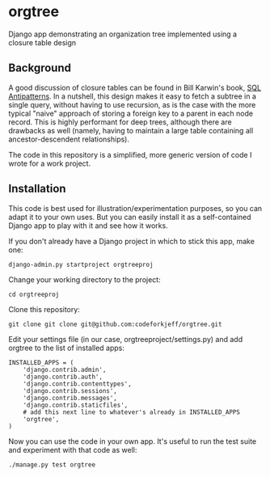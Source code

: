 orgtree
=======

Django app demonstrating an organization tree implemented using a closure table design

Background
----------

A good discussion of closure tables can be found in Bill Karwin's book, [SQL Antipatterns](http://pragprog.com/book/bksqla/sql-antipatterns). In a nutshell, this design makes it easy to fetch a subtree in a single query, without having to use recursion, as is the case with the more typical "naive" approach of storing a foreign key to a parent in each node record. This is highly performant for deep trees, although there are drawbacks as well (namely, having to maintain a large table containing all ancestor-descendent relationships).

The code in this repository is a simplified, more generic version of code I wrote for a work project.

Installation
------------

This code is best used for illustration/experimentation purposes, so you can adapt it to your own uses. But you can easily install it as a self-contained Django app to play with it and see how it works.

If you don't already have a Django project in which to stick this app, make one:

    django-admin.py startproject orgtreeproj

Change your working directory to the project:

    cd orgtreeproj

Clone this repository:

    git clone git clone git@github.com:codeforkjeff/orgtree.git
    
Edit your settings file (in our case, orgtreeproject/settings.py) and add orgtree to the list of installed apps:

    INSTALLED_APPS = (
        'django.contrib.admin',
        'django.contrib.auth',
        'django.contrib.contenttypes',
        'django.contrib.sessions',
        'django.contrib.messages',
        'django.contrib.staticfiles',
        # add this next line to whatever's already in INSTALLED_APPS
        'orgtree',
    )

Now you can use the code in your own app. It's useful to run the test suite and experiment with that code as well:

    ./manage.py test orgtree
